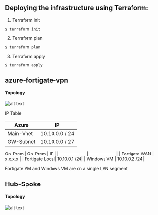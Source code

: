 
## Deploying the infrastructure using Terraform:

1. Terraform init 
```
$ terraform init
```
2. Terraform plan
```
$ terraform plan
```
3. Terraform apply
```
$ terraform apply
```

## azure-fortigate-vpn

#### Topology
![alt text](https://github.com/Dinoyan/azure-terraform/blob/main/Design.png?raw=true)

IP Table

|     Azure     |       IP      |
| ------------- | ------------- |
|   Main-Vnet   | 10.10.0.0 / 24|
|   GW-Subnet   | 10.10.0.0 / 27|

On-Prem
|     On-Prem      |       IP      |
| -------------    | ------------- |
|   Fortigate WAN  |     x.x.x.x   |
|   Fortigate Local| 10.10.0.1 /24|
|   Windows VM     | 10.10.0.2 /24|

Fortigate VM and Windows VM are on a single LAN segment


## Hub-Spoke
#### Topology
![alt text](https://github.com/Dinoyan/azure-terraform/blob/main/Hub-spoke%20network/hub-spoke.png?raw=true)



